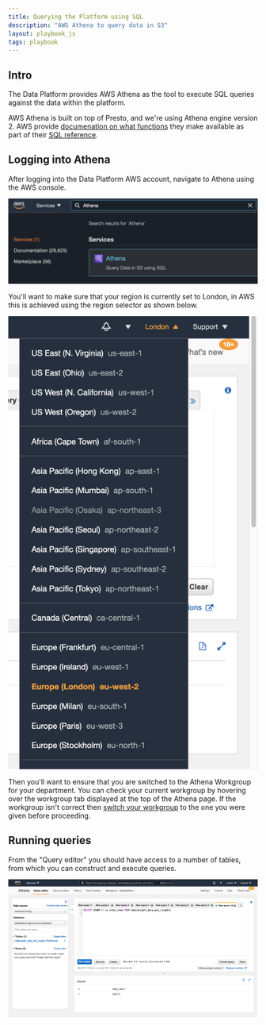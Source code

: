 ```yaml
---
title: Querying the Platform using SQL
description: "AWS Athena to query data in S3"
layout: playbook_js
tags: playbook
---
```


## Intro

The Data Platform provides AWS Athena as the tool to execute SQL queries against the data within the platform.

AWS Athena is built on top of Presto, and we're using Athena engine version 2.
AWS provide [documenation on what functions][sql_functions] they make available as part of their [SQL reference][sql_reference].

[sql_reference]:https://docs.aws.amazon.com/athena/latest/ug/ddl-sql-reference.html
[sql_functions]: https://docs.aws.amazon.com/athena/latest/ug/presto-functions.html

## Logging into Athena

After logging into the Data Platform AWS account, navigate to Athena using the AWS console.

![Searching for Athena in the AWS navigation bar](images/navigate-athena.png)

You'll want to make sure that your region is currently set to London, in AWS this is achieved using the region selector as shown below.

![AWS Console region selector](images/region-selector.png)

Then you'll want to ensure that you are switched to the Athena Workgroup for your department.
You can check your current workgroup by hovering over the workgroup tab displayed at the top of the Athena page.
If the workgroup isn't correct then [switch your workgroup][switch_workgroup] to the one you were given before proceeding.

[switch_workgroup]: https://docs.aws.amazon.com/athena/latest/ug/workgroups-create-update-delete.html#switching-workgroups

## Running queries

From the "Query editor" you should have access to a number of tables, from which you can construct and execute queries.

![AWS Athena query editor](images/query-athena.png)

